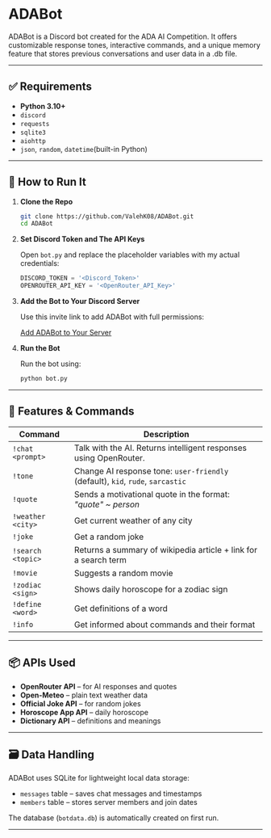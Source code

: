 
# ADABot
ADABot is a Discord bot created for the ADA AI Competition. It offers customizable response tones, interactive commands, and a unique memory feature that stores previous conversations and user data in a .db file.

---

## ✅ Requirements

- **Python 3.10+**
- `discord`
- `requests`
- `sqlite3`
- `aiohttp`
- `json`, `random`, `datetime`(built-in Python)
---

## 🚀 How to Run It

1. **Clone the Repo**

   ```bash
   git clone https://github.com/ValehK08/ADABot.git
   cd ADABot
   ```

2. **Set Discord Token and The API Keys**

   Open `bot.py` and replace the placeholder variables with my actual credentials:

   ```python
   DISCORD_TOKEN = '<Discord_Token>'
   OPENROUTER_API_KEY = '<OpenRouter_API_Key>'
   ```

3. **Add the Bot to Your Discord Server**

   Use this invite link to add ADABot with full permissions:

   [Add ADABot to Your Server](https://discord.com/oauth2/authorize?client_id=1360228903729369278&permissions=8&integration_type=0&scope=bot)

4. **Run the Bot**

   Run the bot using:

   ```bash
   python bot.py
   ```

---

## 🧠 Features & Commands

| Command       | Description                                                                 |
|---------------|-----------------------------------------------------------------------------|
| `!chat <prompt>`       | Talk with the AI. Returns intelligent responses using OpenRouter.           |
| `!tone`       | Change AI response tone: `user-friendly` (default), `kid`, `rude`, `sarcastic` |
| `!quote`      | Sends a motivational quote in the format: *"quote" ~ person*                |
| `!weather <city>`    | Get current weather of any city                   |
| `!joke`       | Get a random joke                                                           |
| `!search <topic>`     | Returns a summary of wikipedia article + link for a search term         |
| `!movie`      | Suggests a random movie                                                     |
| `!zodiac <sign>`     | Shows daily horoscope for a zodiac sign              |
| `!define <word>`     | Get definitions of a word                         |
| `!info`     | Get informed about commands and their format                        |

---

## 📦 APIs Used

- **OpenRouter API** – for AI responses and quotes
- **Open-Meteo** – plain text weather data
- **Official Joke API** – for random jokes
- **Horoscope App API** – daily horoscope
- **Dictionary API** – definitions and meanings

---

## 🗃️ Data Handling

ADABot uses SQLite for lightweight local data storage:

- `messages` table – saves chat messages and timestamps
- `members` table – stores server members and join dates

The database (`botdata.db`) is automatically created on first run.

---
